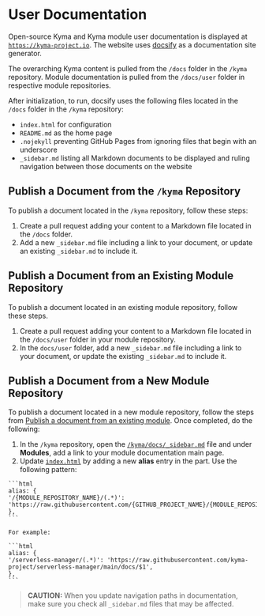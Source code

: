 # User Documentation

Open-source Kyma and Kyma module user documentation is displayed at [`https://kyma-project.io`](https://kyma-project.io/#/). The website uses [docsify](https://docsify.js.org/#/) as a documentation site generator.

The overarching Kyma content is pulled from the `/docs` folder in the `/kyma` repository. Module documentation is pulled from the `/docs/user` folder in respective module repositories.

After initialization, to run, docsify uses the following files located in the `/docs` folder in the `/kyma` repository:

- `index.html` for configuration
- `README.md` as the home page
- `.nojekyll` preventing GitHub Pages from ignoring files that begin with an underscore
- `_sidebar.md` listing all Markdown documents to be displayed and ruling navigation between those documents on the website

## Publish a Document from the `/kyma` Repository

To publish a document located in the `/kyma` repository, follow these steps:

1. Create a pull request adding your content to a Markdown file located in the `/docs` folder.
2. Add a new `_sidebar.md` file including a link to your document, or update an existing `_sidebar.md` to include it.

## Publish a Document from an Existing Module Repository

To publish a document located in an existing module repository, follow these steps.

1. Create a pull request adding your content to a Markdown file located in the `/docs/user` folder in your module repository.
2. In the `docs/user` folder, add a new `_sidebar.md` file including a link to your document, or update the existing `_sidebar.md` to include it.

## Publish a Document from a New Module Repository

To publish a document located in a new module repository, follow the steps from [Publish a document from an existing module](#publish-a-document-from-an-existing-module-repository). Once completed, do the following:

1. In the `/kyma` repository, open the<!-- markdown-link-check-disable-line --> [`/kyma/docs/_sidebar.md`](https://github.com/kyma-project/kyma/blob/main/docs/_sidebar.md) file and under **Modules**, add a link to your module documentation main page.
2. Update [`index.html`](https://github.com/kyma-project/kyma/blob/main/docs/index.html) by adding a new **alias** entry in the **<body>** part. Use the following pattern:
<!-- markdown-link-check-disable -->
    ```html
    alias: {
    '/{MODULE_REPOSITORY_NAME}/(.*)': 'https://raw.githubusercontent.com/{GITHUB_PROJECT_NAME}/{MODULE_REPOSITORY_NAME}/main/docs/$1',
    }, 
    ```

    For example:

    ```html
    alias: {
    '/serverless-manager/(.*)': 'https://raw.githubusercontent.com/kyma-project/serverless-manager/main/docs/$1',
    }, 
    ```
<!-- markdown-link-check-enable -->
> **CAUTION:** When you update navigation paths in documentation, make sure you check all `_sidebar.md` files that may be affected.
